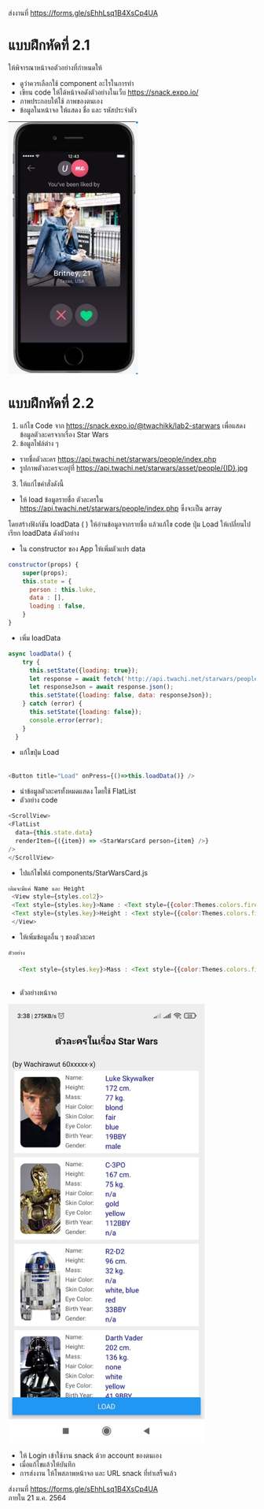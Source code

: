 
ส่งงานที่  https://forms.gle/sEhhLsq1B4XsCp4UA

# แบบฝึกหัดที่ 2.1 
ให้พิจารณาหน้าจอตัวอย่างที่กำหนดให้
- ดูว่าควรเลือกใช้ component อะไรในการทำ
- เขียน code ให้ได้หน้าจอดังตัวอย่างในเว็บ https://snack.expo.io/
- ภาพประกอบให้ใช้ ภาพของตนเอง
- ข้อมูลในหน้าจอ ให้แสดง ชื่อ และ รหัสประจำตัว

<img src='/images/lab01_sample.jpg'>

# แบบฝึกหัดที่ 2.2

1. แก้ไข Code จาก  https://snack.expo.io/@twachikk/lab2-starwars
เพื่อแสดงข้อมูลตัวละครจากเรื่อง Star Wars
2. ข้อมูลไฟล์ต่าง ๆ
- รายชื่อตัวละคร https://api.twachi.net/starwars/people/index.php 
- รูปภาพตัวละครจะอยู่ที่ https://api.twachi.net/starwars/asset/people/{ID}.jpg

3. ให้แก่ไขคำสั่งดังนี้
- ให้ load ข้อมูลรายชื่อ ตัวละครใน https://api.twachi.net/starwars/people/index.php  ซึ่งจะเป็น array 

โดยสร้างฟังก์ชัน loadData ( ) ให้อ่านข้อมูลจากรายชื่อ แล้วแก้ไข code ปุ่ม Load ให้เปลี่ยนไปเรียก loadData ดังตัวอย่าง

- ใน constructor ของ App  ให้เพิ่มตัวแปร data
```javascript
constructor(props) {
    super(props);
    this.state = {
      person : this.luke,
      data : [],
      loading : false,
    }
}
```

- เพิ่ม loadData
```javascript
async loadData() {
    try {
      this.setState({loading: true});
      let response = await fetch('http://api.twachi.net/starwars/people/index.php');
      let responseJson = await response.json();      
      this.setState({loading: false, data: responseJson});
    } catch (error) {
      this.setState({loading: false});
      console.error(error);
    }
  }

```

- แก้ไขปุ่ม Load
```javascript

<Button title="Load" onPress={()=>this.loadData()} />

```

- นำข้อมูลตัวละครทั้งหมดแสดง โดยใช้ FlatList 
- ตัวอย่าง code 

```javascript
<ScrollView>
<FlatList 
  data={this.state.data} 
  renderItem={({item}) => <StarWarsCard person={item} />}
/>             
</ScrollView>
```

- ไปแก้ไขไฟล์  components/StarWarsCard.js

```javascript
เดิมจะมีแค่ Name และ Height
 <View style={styles.col2}>
 <Text style={styles.key}>Name : <Text style={{color:Themes.colors.fire}}>{this.props.person.name}</Text></Text>
 <Text style={styles.key}>Height : <Text style={{color:Themes.colors.fire}}>{this.props.person.height}</Text></Text>
 </View>
```
- ให้เพิ่มข้อมูลอื่น ๆ ของตัวละคร

```javascript
ตัวอย่าง  
   
   <Text style={styles.key}>Mass : <Text style={{color:Themes.colors.fire}}>{this.props.person.mass} kg.</Text></Text>
   
```

- ตัวอย่างหน้าจอ
<img src="/images/lab02_starwar.jpg" width=400>

- ให้ Login เข้าใช้งาน snack ด้วย account ของตนเอง
- เมื่อแก้ไขแล้วให้บันทึก 
- การส่งงาน ให้โพสภาพหน้าจอ และ URL snack ที่ทำเสร็จแล้ว

ส่งงานที่  https://forms.gle/sEhhLsq1B4XsCp4UA  
ภายใน  21  ม.ค. 2564
